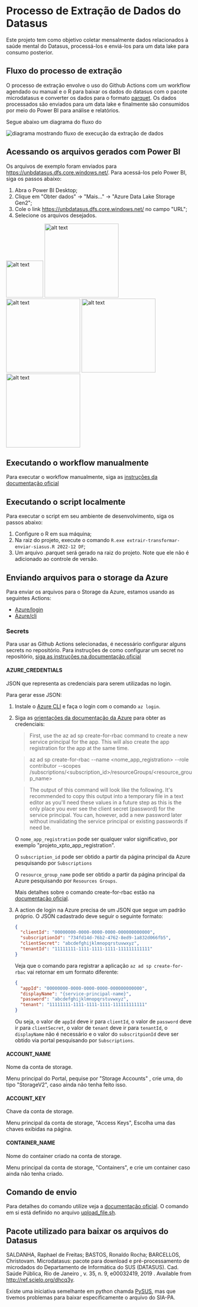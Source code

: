 # Processo de Extração de Dados do Datasus

Este projeto tem como objetivo coletar mensalmente dados relacionados à saúde mental do Datasus, processá-los e enviá-los para um data lake para consumo posterior.

## Fluxo do processo de extração

O processo de extração envolve o uso do Github Actions com um workflow agendado ou manual e o R para baixar os dados do datasus com o pacote microdatasus e converter os dados para o formato [parquet](https://parquet.apache.org/). Os dados processados são enviados para um data lake e finalmente são consumidos por meio do Power BI para análise e relatórios.

Segue abaixo um diagrama do fluxo do

![diagrama mostrando fluxo de execução da extração de dados](/docs/diagrama-workflow.png)

## Acessando os arquivos gerados com Power BI

Os arquivos de exemplo foram enviados para https://unbdatasus.dfs.core.windows.net/. Para acessá-los pelo Power BI, siga os passos abaixo:

1. Abra o Power BI Desktop;
2. Clique em "Obter dados" -> "Mais..." -> "Azure Data Lake Storage Gen2";
3. Cole o link https://unbdatasus.dfs.core.windows.net/ no campo "URL";
4. Selecione os arquivos desejados.

<img src="docs/selecao-conector-menu.png" alt="alt text" width="100">

<img src="docs/selecao-conector.png" alt="alt text" width="200">

<img src="docs/selecao-conector-url.png" alt="alt text" width="200">

<img src="docs/selecao-conector-arquivos.png" alt="alt text" width="200">

<img src="docs/selecao-conector-arquivos-filtrados.png" alt="alt text" width="200">

## Executando o workflow manualmente

Para executar o workflow manualmente, siga as [instruções da documentação oficial](https://docs.github.com/en/actions/managing-workflow-runs/manually-running-a-workflow)

## Executando o script localmente

Para executar o script em seu ambiente de desenvolvimento, siga os passos abaixo:

1. Configure o R em sua máquina;
2. Na raiz do projeto, execute o comando `R.exe extrair-transformar-enviar-siasus.R 2022-12 DF`;
3. Um arquivo .parquet será gerado na raiz do projeto. Note que ele não é adicionado ao controle de versão.

## Enviando arquivos para o storage da Azure

Para enviar os arquivos para o Storage da Azure, estamos usando as seguintes Actions:

- [Azure/login](https://github.com/Azure/login)
- [Azure/cli](https://github.com/Azure/cli)

### Secrets

Para usar as Github Actions selecionadas, é necessário configurar alguns secrets no repositório. Para instruções de como configurar um secret no repositório, [siga as instruções na documentação oficial](https://docs.github.com/pt/actions/security-guides/encrypted-secrets)

#### AZURE_CREDENTIALS

JSON que representa as credenciais para serem utilizadas no login.

Para gerar esse JSON:

1. Instale o [Azure CLI](https://learn.microsoft.com/en-us/cli/azure/install-azure-cli-windows?tabs=azure-cli) e faça o login com o comando `az login`.

2. Siga as [orientações da documentação da Azure](https://learn.microsoft.com/pt-br/azure/developer/python/sdk/authentication-local-development-service-principal?tabs=azure-portal) para obter as credenciais:

   > First, use the az ad sp create-for-rbac command to create a new service principal for the app. This will also create the app registration for the app at the same time.

   > az ad sp create-for-rbac --name <nome_app_registration> --role contributor --scopes /subscriptions/<subscription_id>/resourceGroups/<resource_group_name>

   > The output of this command will look like the following. It's recommended to copy this output into a temporary file in a text editor as you'll need these values in a future step as this is the only place you ever see the client secret (password) for the service principal. You can, however, add a new password later without invalidating the service principal or existing passwords if need be.

   O `nome_app_registration` pode ser qualquer valor significativo, por exemplo "projeto_xpto_app_registration".

   O `subscription_id` pode ser obtido a partir da página principal da Azure pesquisando por `Subscriptions`

   O `resource_group_name` pode ser obtido a partir da página principal da Azure pesquisando por `Resources Groups`.

   Mais detalhes sobre o comando create-for-rbac estão na [documentação oficial](https://learn.microsoft.com/en-us/cli/azure/storage/blob?view=azure-cli-latest#az-storage-blob-upload).

3. A action de login na Azure precisa de um JSON que segue um padrão próprio. O JSON cadastrado deve seguir o seguinte formato:

   ```json
   {
     "clientId": "00000000-0000-0000-0000-000000000000",
     "subscriptionId": "734fd14d-76b2-4762-8ed9-1a832d066fb5",
     "clientSecret": "abcdefghijklmnopqrstuvwxyz",
     "tenantId": "11111111-1111-1111-1111-111111111111"
   }
   ```

   Veja que o comando para registrar a aplicação `az ad sp create-for-rbac` vai retornar em um formato diferente:

   ```json
   {
     "appId": "00000000-0000-0000-0000-000000000000",
     "displayName": "{service-principal-name}",
     "password": "abcdefghijklmnopqrstuvwxyz",
     "tenant": "11111111-1111-1111-1111-111111111111"
   }
   ```

   Ou seja, o valor de `appId` deve ir para `clientId`, o valor de `password` deve ir para `clientSecret`, o valor de `tenant` deve ir para `tenantId`, o `displayName` não é necessário e o valor do `subscritpionId` deve ser obtido via portal pesquisando por `Subscriptions`.

#### ACCOUNT_NAME

Nome da conta de storage.

Menu principal do Portal, pequise por "Storage Accounts" , crie uma, do tipo "StorageV2", caso ainda não tenha feito isso.

#### ACCOUNT_KEY

Chave da conta de storage.

Menu principal da conta de storage, "Access Keys", Escolha uma das chaves exibidas na página.

#### CONTAINER_NAME

Nome do container criado na conta de storage.

Menu principal da conta de storage, "Containers", e crie um container caso ainda não tenha criado.

## Comando de envio

Para detalhes do comando utilize veja a [documentação oficial](https://learn.microsoft.com/en-us/cli/azure/storage/blob?view=azure-cli-latest#az-storage-blob-upload). O comando em si está definido no arquivo [upload_file.sh](upload_file.sh).

## Pacote utilizado para baixar os arquivos do Datasus

SALDANHA, Raphael de Freitas; BASTOS, Ronaldo Rocha; BARCELLOS, Christovam. Microdatasus: pacote para download e pré-processamento de microdados do Departamento de Informática do SUS (DATASUS). Cad. Saúde Pública, Rio de Janeiro , v. 35, n. 9, e00032419, 2019 . Available from http://ref.scielo.org/dhcq3y.

Existe uma iniciativa semelhante em python chamda [PySUS](https://github.com/AlertaDengue/PySUS), mas que tivemos problemas para baixar especificamente o arquivo do SIA-PA.
